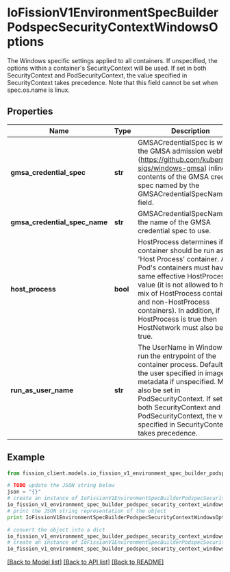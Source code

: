 # IoFissionV1EnvironmentSpecBuilderPodspecSecurityContextWindowsOptions

The Windows specific settings applied to all containers. If unspecified, the options within a container's SecurityContext will be used. If set in both SecurityContext and PodSecurityContext, the value specified in SecurityContext takes precedence. Note that this field cannot be set when spec.os.name is linux.

## Properties

Name | Type | Description | Notes
------------ | ------------- | ------------- | -------------
**gmsa_credential_spec** | **str** | GMSACredentialSpec is where the GMSA admission webhook (https://github.com/kubernetes-sigs/windows-gmsa) inlines the contents of the GMSA credential spec named by the GMSACredentialSpecName field. | [optional] 
**gmsa_credential_spec_name** | **str** | GMSACredentialSpecName is the name of the GMSA credential spec to use. | [optional] 
**host_process** | **bool** | HostProcess determines if a container should be run as a &#39;Host Process&#39; container. All of a Pod&#39;s containers must have the same effective HostProcess value (it is not allowed to have a mix of HostProcess containers and non-HostProcess containers). In addition, if HostProcess is true then HostNetwork must also be set to true. | [optional] 
**run_as_user_name** | **str** | The UserName in Windows to run the entrypoint of the container process. Defaults to the user specified in image metadata if unspecified. May also be set in PodSecurityContext. If set in both SecurityContext and PodSecurityContext, the value specified in SecurityContext takes precedence. | [optional] 

## Example

```python
from fission_client.models.io_fission_v1_environment_spec_builder_podspec_security_context_windows_options import IoFissionV1EnvironmentSpecBuilderPodspecSecurityContextWindowsOptions

# TODO update the JSON string below
json = "{}"
# create an instance of IoFissionV1EnvironmentSpecBuilderPodspecSecurityContextWindowsOptions from a JSON string
io_fission_v1_environment_spec_builder_podspec_security_context_windows_options_instance = IoFissionV1EnvironmentSpecBuilderPodspecSecurityContextWindowsOptions.from_json(json)
# print the JSON string representation of the object
print IoFissionV1EnvironmentSpecBuilderPodspecSecurityContextWindowsOptions.to_json()

# convert the object into a dict
io_fission_v1_environment_spec_builder_podspec_security_context_windows_options_dict = io_fission_v1_environment_spec_builder_podspec_security_context_windows_options_instance.to_dict()
# create an instance of IoFissionV1EnvironmentSpecBuilderPodspecSecurityContextWindowsOptions from a dict
io_fission_v1_environment_spec_builder_podspec_security_context_windows_options_form_dict = io_fission_v1_environment_spec_builder_podspec_security_context_windows_options.from_dict(io_fission_v1_environment_spec_builder_podspec_security_context_windows_options_dict)
```
[[Back to Model list]](../README.md#documentation-for-models) [[Back to API list]](../README.md#documentation-for-api-endpoints) [[Back to README]](../README.md)


